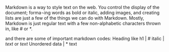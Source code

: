 Markdown is a way to style text on the web. You control the display of the document; forma¬ing words as bold or italic, adding images, and creating lists are just a few of the things we can do with Markdown. Mostly, Markdown is just regular text with a few non-alphabetic characters thrown in, like # or *.

and there are some of important markdown codes:
Heading like h1 | #
italic          | *text* or _text_
Unordered data  | * text
